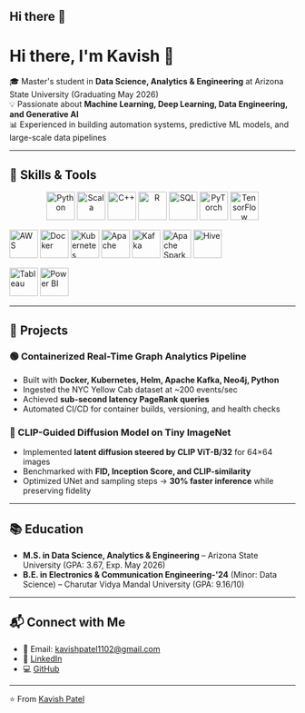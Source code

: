 ## Hi there 👋

# Hi there, I'm Kavish 👋  

🎓 Master's student in **Data Science, Analytics & Engineering** at Arizona State University (Graduating May 2026)  
💡 Passionate about **Machine Learning, Deep Learning, Data Engineering, and Generative AI**  
📊 Experienced in building automation systems, predictive ML models, and large-scale data pipelines  

---
## 🔧 Skills & Tools  

<p align="center">
  <!-- Programming -->
  <img src="https://cdn.jsdelivr.net/gh/devicons/devicon/icons/python/python-original.svg" width="50" height="50" alt="Python" />
  <img src="https://cdn.jsdelivr.net/gh/devicons/devicon/icons/scala/scala-original.svg" width="50" height="50" alt="Scala" />
  <img src="https://cdn.jsdelivr.net/gh/devicons/devicon/icons/cplusplus/cplusplus-original.svg" width="50" height="50" alt="C++" />
  <img src="https://cdn.jsdelivr.net/gh/devicons/devicon/icons/r/r-original.svg" width="50" height="50" alt="R" />
  <img src="https://cdn.jsdelivr.net/gh/devicons/devicon/icons/mysql/mysql-original.svg" width="50" height="50" alt="SQL" />
  
  <!-- ML/AI -->
  <img src="https://cdn.jsdelivr.net/gh/devicons/devicon/icons/pytorch/pytorch-original.svg" width="50" height="50" alt="PyTorch" />
  <img src="https://cdn.jsdelivr.net/gh/devicons/devicon/icons/tensorflow/tensorflow-original.svg" width="50" height="50" alt="TensorFlow" />
  
<!-- Cloud & Big Data -->  
<p align="left">
  <img src="https://cdn.jsdelivr.net/gh/devicons/devicon/icons/amazonwebservices/amazonwebservices-original.svg" width="50" height="50" alt="AWS" />
  <img src="https://cdn.jsdelivr.net/gh/devicons/devicon/icons/docker/docker-original.svg" width="50" height="50" alt="Docker" />
  <img src="https://cdn.jsdelivr.net/gh/devicons/devicon/icons/kubernetes/kubernetes-plain.svg" width="50" height="50" alt="Kubernetes" />
  <img src="https://cdn.jsdelivr.net/gh/devicons/devicon/icons/apache/apache-original.svg" width="50" height="50" alt="Apache" />
  <img src="https://cdn.jsdelivr.net/gh/devicons/devicon/icons/apachekafka/apachekafka-original.svg" width="50" height="50" alt="Kafka" />
  <img src="https://cdn.jsdelivr.net/gh/devicons/devicon/icons/apache-spark/apache-spark-original.svg" width="50" height="50" alt="Apache Spark" />
  <img src="https://cdn.jsdelivr.net/gh/devicons/devicon/icons/hive/hive-original.svg" width="50" height="50" alt="Hive" />
</p>
  
  <!-- Visualization -->
  <img src="https://cdn.jsdelivr.net/gh/devicons/devicon/icons/tableau/tableau-original.svg" width="50" height="50" alt="Tableau" />
  <img src="https://img.icons8.com/color/48/power-bi.png" width="50" height="50" alt="Power BI" />
</p>

---

## 🚀 Projects  
### 🟢 Containerized Real-Time Graph Analytics Pipeline  
- Built with **Docker, Kubernetes, Helm, Apache Kafka, Neo4j, Python**  
- Ingested the NYC Yellow Cab dataset at ~200 events/sec  
- Achieved **sub-second latency PageRank queries**  
- Automated CI/CD for container builds, versioning, and health checks  

### 🎨 CLIP-Guided Diffusion Model on Tiny ImageNet  
- Implemented **latent diffusion steered by CLIP ViT-B/32** for 64×64 images  
- Benchmarked with **FID, Inception Score, and CLIP-similarity**  
- Optimized UNet and sampling steps → **30% faster inference** while preserving fidelity  

---

## 📚 Education  
- **M.S. in Data Science, Analytics & Engineering** – Arizona State University (GPA: 3.67, Exp. May 2026)  
- **B.E. in Electronics & Communication Engineering-'24** (Minor: Data Science) – Charutar Vidya Mandal University (GPA: 9.16/10)  

---

## 📬 Connect with Me  
- 📧 Email: [kavishpatel1102@gmail.com](mailto:kavishpatel1102@gmail.com)  
- 💼 [LinkedIn](https://www.linkedin.com)  
- 💻 [GitHub](https://github.com)  

---

⭐️ From [Kavish Patel](https://github.com/Kavish110)
